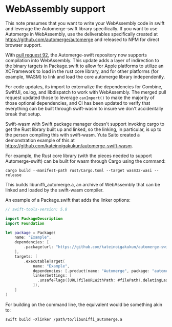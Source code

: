 # WebAssembly support

This note presumes that you want to write your WebAssembly code in swift and
leverage the Automerge-swift library specifically. If you want to use Automerge in WebAssembly, use the deliverables specifically created at https://github.com/automerge/automerge and released to NPM for direct browser support.

With [pull request 92](https://github.com/automerge/automerge-swift/pull/92), the Automerge-swift repository now supports compilation into WebAssembly.
This update adds a layer of indirection to the binary targets in Package.swift to allow for Apple platforms to utilize an XCFramework to load in the rust core library, and for other platforms (for example, WASM) to link and load the core automerge library independently.

For code updates, its import to externalize the dependencies for Combine, SwiftUI, os.log, and libdispatch to work with WebAssembly. The merged pull request updated those to leverage `canImport()` to make the majority of those optional dependencies, and CI has been updated to verify that everything can be built through swift-wasm to insure we don't accidentally break that setup.

Swift-wasm with Swift package manager doesn't support invoking cargo to get the Rust library built up and linked, so the linking, in particular, is up to the person compiling this with swift-wasm. Yuta Saito created a demonstration example of this at https://github.com/kateinoigakukun/automerge-swift-wasm.

For example, the Rust core library (with the pieces needed to support Automerge-swift) can be built for wasm through Cargo using the command:

    cargo build --manifest-path rust/Cargo.toml --target wasm32-wasi --release

This builds libuniffi_automerge.a, an archive of WebAssembly that can be linked and loaded by the swift-wasm compiler.

An example of a Package.swift that adds the linker options:

```swift
// swift-tools-version: 5.8

import PackageDescription
import Foundation

let package = Package(
    name: "Example",
    dependencies: [
        .package(url: "https://github.com/kateinoigakukun/automerge-swift", revision: "3cbe046a296ce8f4674708a8777058c5e4013400"),
    ],
    targets: [
        .executableTarget(
            name: "Example",
            dependencies: [.product(name: "Automerge", package: "automerge-swift")],
            linkerSettings: [
              .unsafeFlags([URL(fileURLWithPath: #filePath).deletingLastPathComponent().appendingPathComponent("libuniffi_automerge.a").path]),
            ]),
    ]
)
```

For building on the command line, the equivalent would be something akin to:

```
swift build -Xlinker /path/to/libuniffi_automerge.a
```


